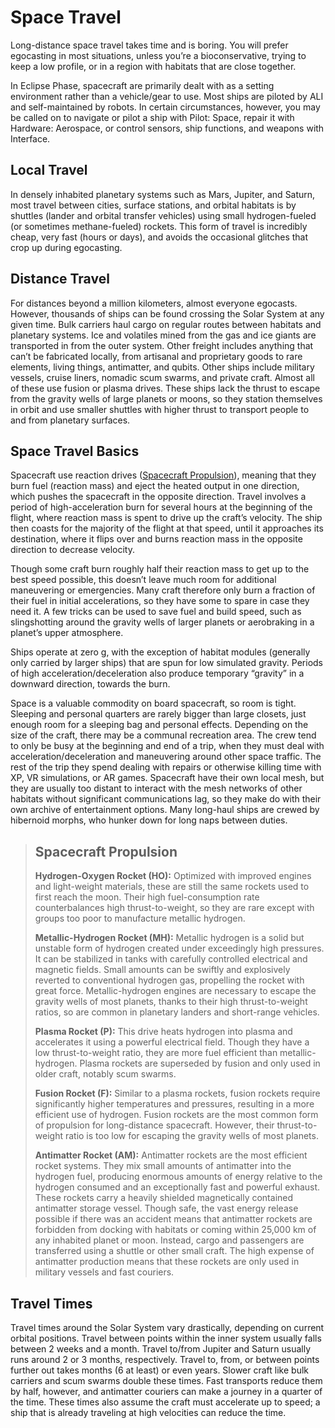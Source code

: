 # Space Travel

Long-distance space travel takes time and is boring. You will prefer egocasting in most situations, unless you’re a bioconservative, trying to keep a low profile, or in a region with habitats that are close together.

In Eclipse Phase, spacecraft are primarily dealt with as a setting environment rather than a vehicle/gear to use. Most ships are piloted by ALI and self-maintained by robots. In certain circumstances, however, you may be called on to navigate or pilot a ship with Pilot: Space, repair it with Hardware: Aerospace, or control sensors, ship functions, and weapons with Interface.

## Local Travel

In densely inhabited planetary systems such as Mars, Jupiter, and Saturn, most travel between cities, surface stations, and orbital habitats is by shuttles (lander and orbital transfer vehicles) using small hydrogen-fueled (or sometimes methane-fueled) rockets. This form of travel is incredibly cheap, very fast (hours or days), and avoids the occasional glitches that crop up during egocasting.

## Distance Travel

For distances beyond a million kilometers, almost everyone egocasts. However, thousands of ships can be found crossing the Solar System at any given time. Bulk carriers haul cargo on regular routes between habitats and planetary systems. Ice and volatiles mined from the gas and ice giants are transported in from the outer system. Other freight includes anything that can’t be fabricated locally, from artisanal and proprietary goods to rare elements, living things, antimatter, and qubits. Other ships include military vessels, cruise liners, nomadic scum swarms, and private craft. Almost all of these use fusion or plasma drives. These ships lack the thrust to escape from the gravity wells of large planets or moons, so they station themselves in orbit and use smaller shuttles with higher thrust to transport people to and from planetary surfaces.

## Space Travel Basics

Spacecraft use reaction drives ([Spacecraft Propulsion](#spacecraft-propulsion)), meaning that they burn fuel (reaction mass) and eject the heated output in one direction, which pushes the spacecraft in the opposite direction. Travel involves a period of high-acceleration burn for several hours at the beginning of the flight, where reaction mass is spent to drive up the craft’s velocity. The ship then coasts for the majority of the flight at that speed, until it approaches its destination, where it flips over and burns reaction mass in the opposite direction to decrease velocity.

Though some craft burn roughly half their reaction mass to get up to the best speed possible, this doesn’t leave much room for additional maneuvering or emergencies. Many craft therefore only burn a fraction of their fuel in initial accelerations, so they have some to spare in case they need it. A few tricks can be used to save fuel and build speed, such as slingshotting around the gravity wells of larger planets or aerobraking in a planet’s upper atmosphere.

Ships operate at zero g, with the exception of habitat modules (generally only carried by larger ships) that are spun for low simulated gravity. Periods of high acceleration/deceleration also produce temporary “gravity” in a downward direction, towards the burn.

Space is a valuable commodity on board spacecraft, so room is tight. Sleeping and personal quarters are rarely bigger than large closets, just enough room for a sleeping bag and personal effects. Depending on the size of the craft, there may be a communal recreation area. The crew tend to only be busy at the beginning and end of a trip, when they must deal with acceleration/deceleration and maneuvering around other space traffic. The rest of the trip they spend dealing with repairs or otherwise killing time with XP, VR simulations, or AR games. Spacecraft have their own local mesh, but they are usually too distant to interact with the mesh networks of other habitats without significant communications lag, so they make do with their own archive of entertainment options. Many long-haul ships are crewed by hibernoid morphs, who hunker down for long naps between duties.

<blockquote>

## Spacecraft Propulsion

**Hydrogen-Oxygen Rocket (HO):** Optimized with improved engines and light-weight materials, these are still the same rockets used to first reach the moon. Their high fuel-consumption rate counterbalances high thrust-to-weight, so they are rare except with groups too poor to manufacture metallic hydrogen.

**Metallic-Hydrogen Rocket (MH):** Metallic hydrogen is a solid but unstable form of hydrogen created under exceedingly high pressures. It can be stabilized in tanks with carefully controlled electrical and magnetic fields. Small amounts can be swiftly and explosively reverted to conventional hydrogen gas, propelling the rocket with great force. Metallic-hydrogen engines are necessary to escape the gravity wells of most planets, thanks to their high thrust-to-weight ratios, so are common in planetary landers and short-range vehicles.

**Plasma Rocket (P):** This drive heats hydrogen into plasma and accelerates it using a powerful electrical field. Though they have a low thrust-to-weight ratio, they are more fuel efficient than metallic-hydrogen. Plasma rockets are superseded by fusion and only used in older craft, notably scum swarms.

**Fusion Rocket (F):** Similar to a plasma rockets, fusion rockets require significantly higher temperatures and pressures, resulting in a more efficient use of hydrogen. Fusion rockets are the most common form of propulsion for long-distance spacecraft. However, their thrust-to-weight ratio is too low for escaping the gravity wells of most planets.

**Antimatter Rocket (AM):** Antimatter rockets are the most efficient rocket systems. They mix small amounts of antimatter into the hydrogen fuel, producing enormous amounts of energy relative to the hydrogen consumed and an exceptionally fast and powerful exhaust. These rockets carry a heavily shielded magnetically contained antimatter storage vessel. Though safe, the vast energy release possible if there was an accident means that antimatter rockets are forbidden from docking with habitats or coming within 25,000&nbsp;km of any inhabited planet or moon. Instead, cargo and passengers are transferred using a shuttle or other small craft. The high expense of antimatter production means that these rockets are only used in military vessels and fast couriers.

</blockquote>

## Travel Times

Travel times around the Solar System vary drastically, depending on current orbital positions. Travel between points within the inner system usually falls between 2 weeks and a month. Travel to/from Jupiter and Saturn usually runs around 2 or 3 months, respectively. Travel to, from, or between points further out takes months (6 at least) or even years. Slower craft like bulk carriers and scum swarms double these times. Fast transports reduce them by half, however, and antimatter couriers can make a journey in a quarter of the time. These times also assume the craft must accelerate up to speed; a ship that is already traveling at high velocities can reduce the time.
